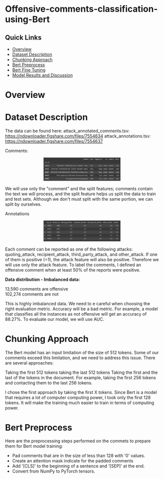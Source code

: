 # Offensive-comments-classification-using-Bert


## Quick Links

  - [Overview](#overview)
  - [Dataset Description](#dataset-description)
  - [Chunking Approach](#chunking-approach)
  - [Bert Preprocess](#bert-preprocess)
  - [Bert Fine Tuning](#bert-fine-tuning)
  - [Model Results and Discussion](#model-results-and-discussion)  

# Overview

# Dataset Description

The data can be found here:
attack_annotated_comments.tsv: https://ndownloader.figshare.com/files/7554634
attack_annotations.tsv:        https://ndownloader.figshare.com/files/7554637

Comments:
<p align="center">
<img src="images/Screenshot 2022-12-05 125317.jpeg" width=50% height=50% >
</p>
We will use only the "comment" and the split features; comments contain the text we will process, and the split feature helps us split the data to train and test sets. Although we don't must split with the same portion, we can split by ourselves.

Annotations
<p align="center">
<img src="images/Screenshot 2022-12-05 125334.jpeg" width=50% height=50% >
</p>

Each comment can be reported as one of the following attacks: quoting_attack, recipient_attack, third_party_attack, and other_attack.
If one of them is positive (=1), the attack feature will also be positive. Therefore we will use only the attack feature. 
To label the comments, I defined an offensive comment when at least 50% of the reports were positive.

**Data distribution - Imbalanced data:**

13,590 comments are offensive
<br>102,274 comments are not 

This is highly imbalanced data. We need to e careful when choosing the right evaluation metric. Accuracy will be a bad metric. For example, a model that classifies all the instances as not offensive will get an accuracy of 88.27%. To evaluate our model, we will use AUC.

# Chunking Approach

The Bert model has an input limitation of the size of 512 tokens. Some of our comments exceed this limitation, and we need to address this issue. There are several approaches:

Taking the first 512 tokens
taking the last 512 tokens
Taking the first and the last of the tokens in the document. For example, taking the first 256 tokens and contacting them to the last 256 tokens.

I chose the first approach by taking the first X tokens.
Since Bert is a model that requires a lot of computer computing power, I took only the first 128 tokens. It will make the training much easier to train in terms of computing power.

# Bert Preprocess

Here are the preprocessing steps performed on the commets to prepare them for Bert model training:
* Pad comments that are in the size of less than 128 with '0' values.
* Create an attention mask indicate for the padded comments
* Add '[CLS]' to the beginning of a sentence and '[SEP]' at the end.
* Convert from NumPy to PyTorch tensors.

